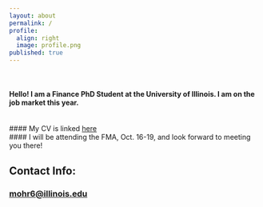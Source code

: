 ```yaml
---
layout: about
permalink: /
profile:
  align: right
  image: profile.png
published: true
---
```

<br> 

#### Hello! I am a Finance PhD Student at the University of Illinois. I am on the job market this year. 
<br>
#### My CV is linked <a href="{{site.baseurl}}/cv.pdf">here</a>
<br>
#### I will be attending the FMA, Oct. 16-19, and look forward to meeting you there! 
<br>

## Contact Info:
### mohr6@illinois.edu

